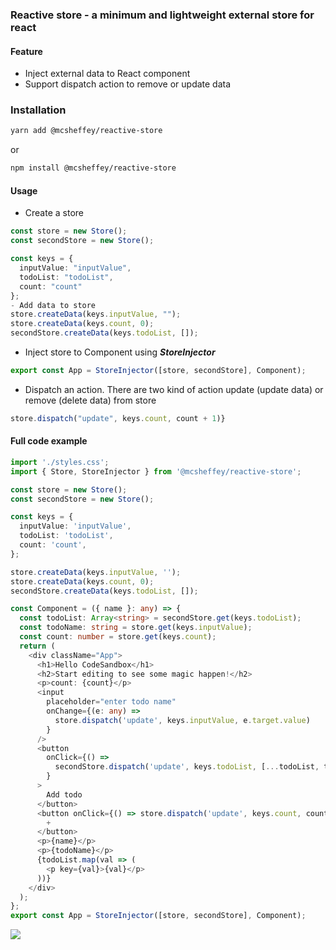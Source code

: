 ### Reactive store - a minimum and lightweight external store for react

#### Feature

- Inject external data to React component
- Support dispatch action to remove or update data

### Installation

```bash
yarn add @mcsheffey/reactive-store
```

or

```bash
npm install @mcsheffey/reactive-store
```

#### Usage

- Create a store

```ts
const store = new Store();
const secondStore = new Store();

const keys = {
  inputValue: "inputValue",
  todoList: "todoList",
  count: "count"
};
- Add data to store
store.createData(keys.inputValue, "");
store.createData(keys.count, 0);
secondStore.createData(keys.todoList, []);
```

- Inject store to Component using **_StoreInjector_**

```ts
export const App = StoreInjector([store, secondStore], Component);
```

- Dispatch an action. There are two kind of action update (update data) or remove (delete data) from store

```ts
store.dispatch("update", keys.count, count + 1)}
```

#### Full code example

```ts
import './styles.css';
import { Store, StoreInjector } from '@mcsheffey/reactive-store';

const store = new Store();
const secondStore = new Store();

const keys = {
  inputValue: 'inputValue',
  todoList: 'todoList',
  count: 'count',
};

store.createData(keys.inputValue, '');
store.createData(keys.count, 0);
secondStore.createData(keys.todoList, []);

const Component = ({ name }: any) => {
  const todoList: Array<string> = secondStore.get(keys.todoList);
  const todoName: string = store.get(keys.inputValue);
  const count: number = store.get(keys.count);
  return (
    <div className="App">
      <h1>Hello CodeSandbox</h1>
      <h2>Start editing to see some magic happen!</h2>
      <p>count: {count}</p>
      <input
        placeholder="enter todo name"
        onChange={(e: any) =>
          store.dispatch('update', keys.inputValue, e.target.value)
        }
      />
      <button
        onClick={() =>
          secondStore.dispatch('update', keys.todoList, [...todoList, todoName])
        }
      >
        Add todo
      </button>
      <button onClick={() => store.dispatch('update', keys.count, count + 1)}>
        +
      </button>
      <p>{name}</p>
      <p>{todoName}</p>
      {todoList.map(val => (
        <p key={val}>{val}</p>
      ))}
    </div>
  );
};
export const App = StoreInjector([store, secondStore], Component);
```

![](https://media0.giphy.com/media/sSOY7TBeXWHa7zMK6z/giphy.gif?cid=790b7611556fb5a72472855e96dc1581e537a6a7291be6dc&rid=giphy.gif&ct=g)
